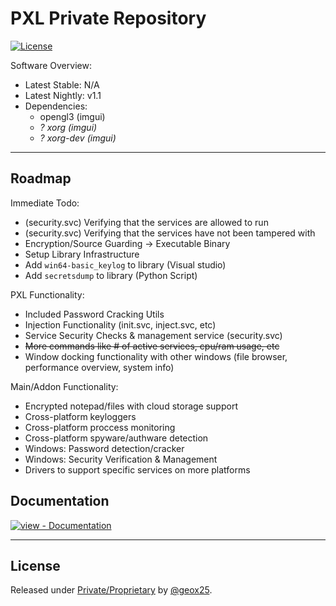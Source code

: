 # PXL Private Repository

<!--[![GitHub tag](https://img.shields.io/github/tag/geox25/PXL-private-codebase?include_prereleases=&sort=semver&color=blue)](https://github.com/geox25/PXL-private-codebase/releases/)
![Lines of code](https://img.shields.io/tokei/lines/:provider/:user/:repo)
-->
[![License](https://img.shields.io/badge/License-Private%2FProprietary-blue)](#license)

Software Overview:
- Latest Stable: N/A
- Latest Nightly: v1.1
- Dependencies:
  - opengl3 (imgui)
  - *? xorg (imgui)*
  - *? xorg-dev (imgui)*

---

## Roadmap

Immediate Todo:
- (security.svc) Verifying that the services are allowed to run
- (security.svc) Verifying that the services have not been tampered with
- Encryption/Source Guarding -> Executable Binary
- Setup Library Infrastructure
- Add ``win64-basic_keylog`` to library (Visual studio)
- Add ``secretsdump`` to library (Python Script)

PXL Functionality:
- Included Password Cracking Utils
- Injection Functionality (init.svc, inject.svc, etc)
- Service Security Checks & management service (security.svc)
- <s>More commands like # of active services, cpu/ram usage, etc</s>
- Window docking functionality with other windows (file browser, performance overview, system info)

Main/Addon Functionality:
- Encrypted notepad/files with cloud storage support
- Cross-platform keyloggers
- Cross-platform proccess monitoring
- Cross-platform spyware/authware detection
- Windows: Password detection/cracker
- Windows: Security Verification & Management
- Drivers to support specific services on more platforms

</div>

## Documentation

<div align="left">

[![view - Documentation](https://img.shields.io/badge/view-Documentation-blue?style=for-the-badge)](/docs/ "Go to project documentation")

</div>

---

## License

Released under [Private/Proprietary](/LICENSE) by [@geox25](https://github.com/geox25).

